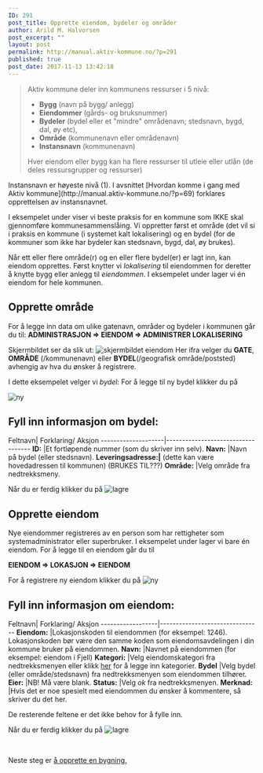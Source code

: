 ```yaml
---
ID: 291
post_title: Opprette eiendom, bydeler og områder
author: Arild M. Halvorsen
post_excerpt: ""
layout: post
permalink: http://manual.aktiv-kommune.no/?p=291
published: true
post_date: 2017-11-13 13:42:18
---
```

<blockquote>Aktiv kommune deler inn kommunens ressurser i 5 nivå:
<ul>
 	<li><strong>Bygg</strong> (navn på bygg/ anlegg)</li>
 	<li><strong>Eiendommer</strong> (gårds- og bruksnummer)</li>
 	<li><strong>Bydeler</strong> (bydel eller et "mindre" områdenavn; stedsnavn, bygd, dal, øy etc),</li>
 	<li><strong>Område</strong> (kommunenavn eller områdenavn)</li>
 	<li><strong>Instansnavn</strong> (kommunenavn)</li>
</ul>
Hver eiendom eller bygg kan ha flere ressurser til utleie eller utlån (de deles ressursgrupper og ressurser)</blockquote>
Instansnavn er høyeste nivå (1). I avsnittet [Hvordan komme i gang med Aktiv kommune](http://manual.aktiv-kommune.no/?p=69) forklares opprettelsen av instansnavnet.

I eksempelet under viser vi beste praksis for en kommune som IKKE skal gjennomføre kommunesammenslåing. Vi oppretter først et område (det vil si i praksis en kommune (i systemet kalt lokalisering) og en bydel (for de kommuner som ikke har bydeler kan stedsnavn, bygd, dal, øy brukes).

Når ett eller flere område(r) og en eller flere bydel(er) er lagt inn, kan eiendom opprettes. Først knytter vi <em>lokalisering</em> til eiendommen for deretter å knytte bygg eller anlegg til <em>eiendommen</em>. I eksempelet under lager vi én eiendom for hele kommunen.
<h2>Opprette område</h2>
For å legge inn data om ulike gatenavn, områder og bydeler i kommunen går du til:
<strong>ADMINISTRASJON =&gt; EIENDOM =&gt; ADMINISTRER LOKALISERING</strong>

Skjermbildet ser da slik ut:
<img src="http://manual.aktiv-kommune.no/wp-content/uploads/2018/01/Skjermbildeeiendom.png" alt="skjermbildet eiendom" />
Her ifra velger du <strong>GATE</strong>, <strong>OMRÅDE</strong> (/kommunenavn) eller <strong>BYDEL</strong>(/geografisk område/poststed) avhengig av hva du ønsker å registrere.

I dette eksempelet velger vi <em>bydel</em>:
For å legge til ny bydel klikker du på

<img src="http://manual.aktiv-kommune.no/wp-content/uploads/2017/12/NY.png" alt="ny" />
<h2>Fyll inn informasjon om bydel:</h2>
Feltnavn| Forklaring/ Aksjon
--------------------|-----------------------------------
<strong>ID:</strong> |Et fortløpende nummer (som du skriver inn selv).
<strong>Navn:</strong> |Navn på bydel (eller stedsnavn).
<strong>Leveringsadresse:|</strong> (dette kan være hovedadressen til kommunen) (BRUKES TIL???)
<strong>Område:</strong> |Velg område fra nedtrekksmeny.

Når du er ferdig klikker du på
<img src="http://manual.aktiv-kommune.no/wp-content/uploads/2017/12/lagre.png" alt="lagre" />
<h2>Opprette eiendom</h2>
Nye eiendommer registreres av en person som har rettigheter som systemadministrator eller superbruker. I eksempelet under lager vi bare én eiendom. For å legge til en eiendom går du til

<strong>EIENDOM =&gt; LOKASJON =&gt; EIENDOM</strong>

For å registrere ny eiendom klikker du på
<img src="http://manual.aktiv-kommune.no/wp-content/uploads/2017/12/NY.png" alt="ny" />
<h2>Fyll inn informasjon om eiendom:</h2>
Feltnavn| Forklaring/ Aksjon
------------------|--------------------------------
<strong>Eiendom:</strong> |Lokasjonskoden til eiendommen (for eksempel: 1246). Lokasjonskoden bør være den samme koden som eiendomsavdelingen i din kommune bruker på eiendommen.
<strong>Navn:</strong> |Navnet på eiendommen (for eksempel: eiendom i Fjell)
<strong>Kategori:</strong> |Velg eiendomskategori fra nedtrekksmenyen eller klikk <a href="https://manual.aktiv-kommune.no/?p=700">her</a> for å legge inn kategorier.
<strong>Bydel</strong> |Velg bydel (eller område/stedsnavn) fra nedtrekksmenyen som eiendommen tilhører.
<strong>Eier:</strong> |NB! Må være blank.
<strong>Status:</strong> |Velg <em>ok</em> fra nedtrekksmenyen.
<strong>Merknad:</strong> |Hvis det er noe spesielt med eiendommen du ønsker å kommentere, så skriver du det her.

De resterende feltene er det ikke behov for å fylle inn.

Når du er ferdig klikker du på
<img src="http://manual.aktiv-kommune.no/wp-content/uploads/2017/12/lagre.png" alt="lagre" />

&nbsp;

Neste steg er <a href="https://manual.aktiv-kommune.no/?p=321">å opprette en bygning.</a>